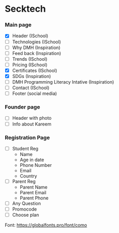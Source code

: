 # Secktech

### Main page
  - [x] Header (ISchool)
  - [ ] Technologies (ISchool)
  - [ ] Why DMH (Inspiration)
  - [ ] Feed back (Inspiration)
  - [ ] Trends (ISchool)
  - [ ] Pricing (ISchool)
  - [x] Certificates (ISchool)
  - [x] SDGs (Inspiration)
  - [ ] DMH Programming Literacy Intative (Inspiration)
  - [ ] Contact (ISchool)
  - [ ] Footer (social media)

### Founder page
  - [ ] Header with photo
  - [ ] Info about Kareem

### Registration Page

  - [ ] Student Reg
    - Name
    - Age in date
    - Phone Number
    - Email
    - Country
  - [ ] Parent Reg
    - Parent Name
    - Parent Email
    - Parent Phone
  - [ ] Any Question
  - [ ] Promocode
  - [ ] Choose plan

Font: https://globalfonts.pro/font/como